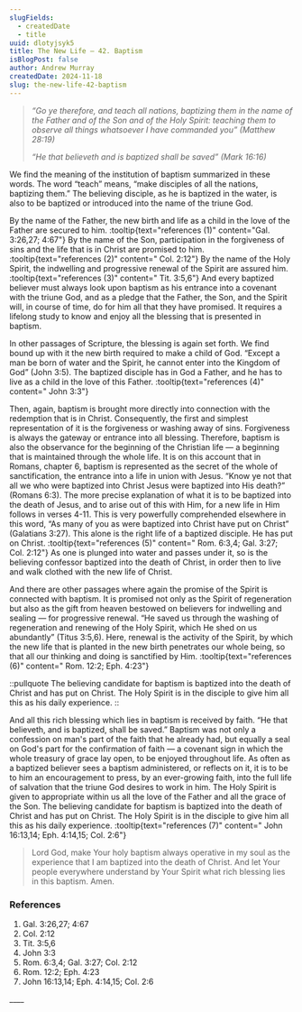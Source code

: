 ```yaml
---
slugFields:
  - createdDate
  - title
uuid: dlotyjsyk5
title: The New Life – 42. Baptism
isBlogPost: false
author: Andrew Murray
createdDate: 2024-11-18
slug: the-new-life-42-baptism
---
```

> *“Go ye therefore, and teach all nations, baptizing them in the name of the Father and of the Son and of the Holy Spirit: teaching them to observe all things whatsoever I have commanded you” (Matthew 28:19)*
>
> *“He that believeth and is baptized shall be saved” (Mark 16:16)*

We find the meaning of the institution of baptism summarized in these words. The word “teach” means, “make disciples of all the nations, baptizing them.” The believing disciple, as he is baptized in the water, is also to be baptized or introduced into the name of the triune God.

By the name of the Father, the new birth and life as a child in the love of the Father are secured to him. :tooltip{text="references (1)" content="Gal. 3:26,27; 4:67"} By the name of the Son, participation in the forgiveness of sins and the life that is in Christ are promised to him. :tooltip{text="references (2)" content=" Col. 2:12"} By the name of the Holy Spirit, the indwelling and progressive renewal of the Spirit are assured him. :tooltip{text="references (3)" content=" Tit. 3:5,6"} And every baptized believer must always look upon baptism as his entrance into a covenant with the triune God, and as a pledge that the Father, the Son, and the Spirit will, in course of time, do for him all that they have promised. It requires a lifelong study to know and enjoy all the blessing that is presented in baptism.

In other passages of Scripture, the blessing is again set forth. We find bound up with it the new birth required to make a child of God. “Except a man be born of water and the Spirit, he cannot enter into the Kingdom of God” (John 3:5). The baptized disciple has in God a Father, and he has to live as a child in the love of this Father. :tooltip{text="references (4)" content=" John 3:3"}

Then, again, baptism is brought more directly into connection with the redemption that is in Christ. Consequently, the first and simplest representation of it is the forgiveness or washing away of sins. Forgiveness is always the gateway or entrance into all blessing. Therefore, baptism is also the observance for the beginning of the Christian life — a beginning that is maintained through the whole life. It is on this account that in Romans, chapter 6, baptism is represented as the secret of the whole of sanctification, the entrance into a life in union with Jesus. “Know ye not that all we who were baptized into Christ Jesus were baptized into His death?” (Romans 6:3). The more precise explanation of what it is to be baptized into the death of Jesus, and to arise out of this with Him, for a new life in Him follows in verses 4-11. This is very powerfully comprehended elsewhere in this word, “As many of you as were baptized into Christ have put on Christ” (Galatians 3:27). This alone is the right life of a baptized disciple. He has put on Christ. :tooltip{text="references (5)" content=" Rom. 6:3,4; Gal. 3:27; Col. 2:12"} As one is plunged into water and passes under it, so is the believing confessor baptized into the death of Christ, in order then to live and walk clothed with the new life of Christ.

And there are other passages where again the promise of the Spirit is connected with baptism. It is promised not only as the Spirit of regeneration but also as the gift from heaven bestowed on believers for indwelling and sealing — for progressive renewal. “He saved us through the washing of regeneration and renewing of the Holy Spirit, which He shed on us abundantly” (Titus 3:5,6). Here, renewal is the activity of the Spirit, by which the new life that is planted in the new birth penetrates our whole being, so that all our thinking and doing is sanctified by Him. :tooltip{text="references (6)" content=" Rom. 12:2; Eph. 4:23"}

::pullquote
The believing candidate for baptism is baptized into the death of Christ and has put on Christ. The Holy Spirit is in the disciple to give him all this as his daily experience.
::

And all this rich blessing which lies in baptism is received by faith. “He that believeth, and is baptized, shall be saved.” Baptism was not only a confession on man's part of the faith that he already had, but equally a seal on God's part for the confirmation of faith — a covenant sign in which the whole treasury of grace lay open, to be enjoyed throughout life. As often as a baptized believer sees a baptism administered, or reflects on it, it is to be to him an encouragement to press, by an ever-growing faith, into the full life of salvation that the triune God desires to work in him. The Holy Spirit is given to appropriate within us all the love of the Father and all the grace of the Son. The believing candidate for baptism is baptized into the death of Christ and has put on Christ. The Holy Spirit is in the disciple to give him all this as his daily experience. :tooltip{text="references (7)" content=" John 16:13,14; Eph. 4:14,15; Col. 2:6"}



> Lord God, make Your holy baptism always operative in my soul as the experience that I am baptized into the death of Christ. And let Your people everywhere understand by Your Spirit what rich blessing lies in this baptism. Amen.

 

### References

1. Gal. 3:26,27; 4:67
2. Col. 2:12
3. Tit. 3:5,6
4. John 3:3
5. Rom. 6:3,4; Gal. 3:27; Col. 2:12
6. Rom. 12:2; Eph. 4:23
7. John 16:13,14; Eph. 4:14,15; Col. 2:6

\_\_\_\_
